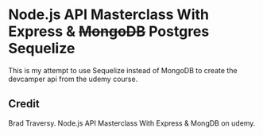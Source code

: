 # Node.js API Masterclass With Express & ~~MongoDB~~ Postgres Sequelize

This is my attempt to use Sequelize instead of MongoDB to create the devcamper api from the udemy course.

## Credit

Brad Traversy. Node.js API Masterclass With Express & MongDB on udemy.

